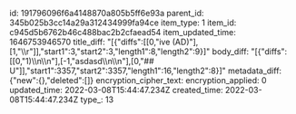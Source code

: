 id: 191796096f6a4148870a805b5ff6e93a
parent_id: 345b025b3cc14a29a312434999fa94ce
item_type: 1
item_id: c945d5b6762b46c488bac2b2cfaead54
item_updated_time: 1646753946570
title_diff: "[{\"diffs\":[[0,\"ive (AD)\"],[1,\"\\\r\"]],\"start1\":3,\"start2\":3,\"length1\":8,\"length2\":9}]"
body_diff: "[{\"diffs\":[[0,\"1)\\\n\\\n\"],[-1,\"asdasd\\\n\\\n\"],[0,\"## U\"]],\"start1\":3357,\"start2\":3357,\"length1\":16,\"length2\":8}]"
metadata_diff: {"new":{},"deleted":[]}
encryption_cipher_text: 
encryption_applied: 0
updated_time: 2022-03-08T15:44:47.234Z
created_time: 2022-03-08T15:44:47.234Z
type_: 13